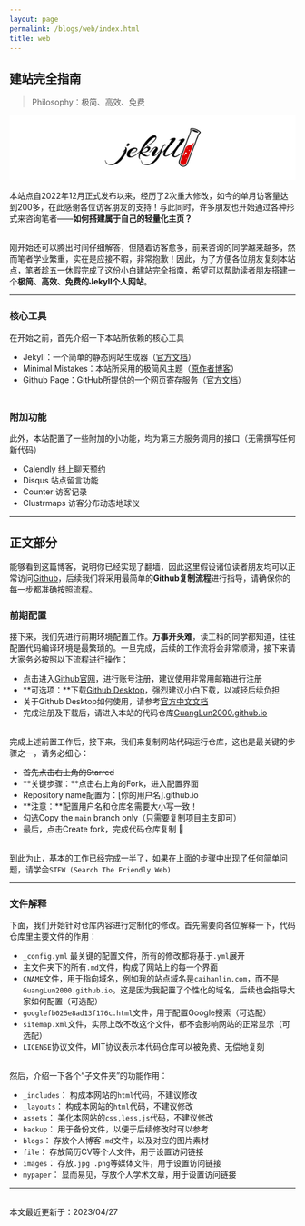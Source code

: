 ```yaml
---
layout: page
permalink: /blogs/web/index.html
title: web
---
```


## 建站完全指南

> Philosophy：极简、高效、免费

<center>
<img src="/blogs/web.assets/jekyll-logo.png">
</center>

本站点自2022年12月正式发布以来，经历了2次重大修改，如今的单月访客量达到200多，在此感谢各位访客朋友的支持！与此同时，许多朋友也开始通过各种形式来咨询笔者——**如何搭建属于自己的轻量化主页？**

<br>刚开始还可以腾出时间仔细解答，但随着访客愈多，前来咨询的同学越来越多，然而笔者学业繁重，实在是应接不暇，非常抱歉！因此，为了方便各位朋友复刻本站点，笔者趁五一休假完成了这份小白建站完全指南，希望可以帮助读者朋友搭建一个**极简、高效、免费的Jekyll个人网站**。

---

### 核心工具

在开始之前，首先介绍一下本站所依赖的核心工具

- Jekyll：一个简单的静态网站生成器（[官方文档](https://www.jekyll.com.cn/)）
- Minimal Mistakes：本站所采用的极简风主题（[原作者博客](https://mademistakes.com/)）
- Github Page：GitHub所提供的一个网页寄存服务（[官方文档](https://docs.github.com/zh/pages)）

### <br>附加功能

此外，本站配置了一些附加的小功能，均为第三方服务调用的接口（无需撰写任何新代码）

- Calendly 线上聊天预约
- Disqus 站点留言功能
- Counter 访客记录
- Clustrmaps 访客分布动态地球仪

---

## 正文部分

能够看到这篇博客，说明你已经实现了翻墙，因此这里假设诸位读者朋友均可以正常访问[Github](https://github.com/GuangLun2000/GuangLun2000.github.io)，后续我们将采用最简单的**Github复制流程**进行指导，请确保你的每一步都准确按照流程。

### 前期配置

接下来，我们先进行前期环境配置工作。**万事开头难**，读工科的同学都知道，往往配置代码编译环境是最繁琐的。一旦完成，后续的工作流将会非常顺滑，接下来请大家务必按照以下流程进行操作：

- 点击进入[Github官网](https://github.com/signup)，进行账号注册，建议使用非常用邮箱进行注册
- **可选项：**下载[Github Desktop](https://desktop.github.com/)，强烈建议小白下载，以减轻后续负担
- 关于Github Desktop如何使用，请参考[官方中文文档](https://docs.github.com/zh/desktop)
- 完成注册及下载后，请进入本站的代码仓库[GuangLun2000.github.io](https://github.com/GuangLun2000/GuangLun2000.github.io)

<br>完成上述前置工作后，接下来，我们来复制网站代码运行仓库，这也是最关键的步骤之一，请务必细心：

- ~~首先点击右上角的Starred~~
- **关键步骤：**点击右上角的Fork，进入配置界面
- Repository name配置为：[你的用户名].github.io
- **注意：**配置用户名和仓库名需要大小写一致！
- 勾选Copy the `main` branch only（只需要复制项目主支即可）
- 最后，点击Create fork，完成代码仓库复制 🎉

<br>到此为止，基本的工作已经完成一半了，如果在上面的步骤中出现了任何简单问题，请学会`STFW (Search The Friendly Web)`

---

### 文件解释

下面，我们开始针对仓库内容进行定制化的修改。首先需要向各位解释一下，代码仓库里主要文件的作用：

- `_config.yml` 最关键的配置文件，所有的修改都将基于`.yml`展开<br>
- 主文件夹下的所有`.md`文件，构成了网站上的每一个界面<br>
- `CNAME`文件，用于指向域名，例如我的站点域名是`caihanlin.com`，而不是`GuangLun2000.github.io`。这是因为我配置了个性化的域名，后续也会指导大家如何配置（可选配）<br>
- `googlefb025e8ad13f176c.html`文件，用于配置Google搜索（可选配）<br>
- `sitemap.xml`文件，实际上改不改这个文件，都不会影响网站的正常显示（可选配）<br>
- `LICENSE`协议文件，MIT协议表示本代码仓库可以被免费、无偿地复刻<br>

<br>然后，介绍一下各个“子文件夹”的功能作用：

- `_includes`： 构成本网站的`html`代码，不建议修改<br>
- `_layouts`： 构成本网站的`html`代码，不建议修改<br>
- `assets`： 美化本网站的`css,less,js`代码，不建议修改<br>
- `backup`： 用于备份文件，以便于后续修改时可以参考<br>
- `blogs`： 存放个人博客`.md`文件，以及对应的图片素材<br>
- `file`： 存放简历CV等个人文件，用于设置访问链接<br>
- `images`： 存放`.jpg .png`等媒体文件，用于设置访问链接<br>
- `mypaper`： 显而易见，存放个人学术文章，用于设置访问链接<br>

---











<br>本文最近更新于：2023/04/27
